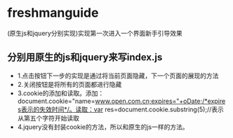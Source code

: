 # freshmanguide
(原生js和jquery分别实现)实现第一次进入一个界面新手引导效果

## 分别用原生的js和jquery来写index.js

* 1.点击按钮下一步的实现是通过将当前页面隐藏，下一个页面的展现的方法
* 2.关闭按钮是将所有的页面都进行隐藏
* 3.cookie的添加和读取。添加：document.cookie="name=www.open.com.cn;expires="+oDate;/*expires表示的失效时间*/。读取：var res=document.cookie.substring(5);//表示从第五个字符开始读取
* 4.jquery没有封装cookie的方法，所以和原生的js一样的方法。


